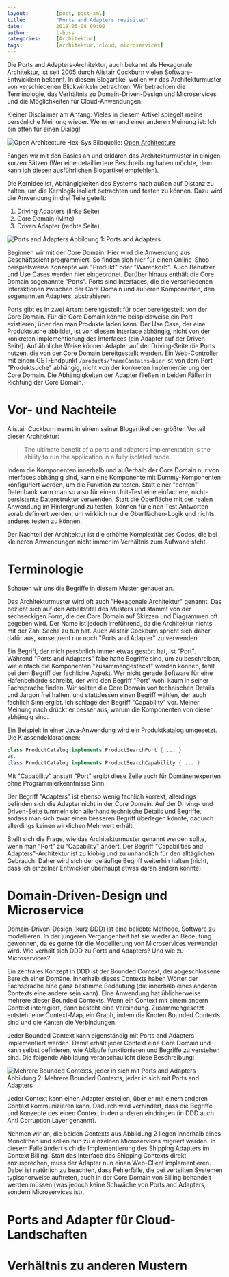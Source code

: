 ```yaml
---
layout:         [post, post-xml]              
title:          "Ports and Adapters revisited"
date:           2019-05-08 09:00
author:         t-buss
categories:     [Architektur]
tags:           [architektur, cloud, microservices]
---
```

Die Ports and Adapters-Architektur, auch bekannt als Hexagonale Architektur, ist seit 2005 durch Alistair Cockburn vielen Software-Entwicklern bekannt.
In diesem Blogartikel wollen wir das Architekturmuster von verschiedenen Blickwinkeln betrachten.
Wir betrachten die Terminologie, das Verhältnis zu Domain-Driven-Design und Microservices und die Möglichkeiten für Cloud-Anwendungen.

Kleiner Disclaimer am Anfang: Vieles in diesem Artikel spiegelt meine persönliche Meinung wieder.
Wenn jemand einer anderen Meinung ist: Ich bin offen für einen Dialog!

![Open Architecture Hex-Sys](/assets/images/posts/ports-and-adapters/hex-sys.jpg)
Bildquelle: [Open Architecture](http://www.openarch.com/task/69)

Fangen wir mit den Basics an und erklären das Architekturmuster in einigen kurzen Sätzen (Wer eine detailliertere Beschreibung haben möchte, dem kann ich diesen ausführlichen [Blogartikel](https://softwarecampament.wordpress.com/portsadapters/) empfehlen).

Die Kernidee ist, Abhängigkeiten des Systems nach außen auf Distanz zu halten, um die Kernlogik isoliert betrachten und testen zu können.
Dazu wird die Anwendung in drei Teile geteilt:
1. Driving Adapters (linke Seite)
2. Core Domain (Mitte)
3. Driven Adapter (rechte Seite)

![Ports and Adapters](/assets/images/posts/ports-and-adapters/portsandadapters.png)
Abbildung 1: Ports and Adapters

Beginnen wir mit der Core Domain.
Hier wird die Anwendung aus Geschäftssicht programmiert.
So finden sich hier für einen Online-Shop beispielsweise Konzepte wie "Produkt" oder "Warenkorb".
Auch Benutzer und Use Cases werden hier eingeordnet.
Darüber hinaus enthält die Core Domain sogenannte "Ports".
Ports sind Interfaces, die die verschiedenen Interaktionen zwischen der Core Domain und äußeren Komponenten, den sogenannten Adapters, abstrahieren.

Ports gibt es in zwei Arten: bereitgestellt für oder bereitgestellt von der Core Domain.
Für die Core Domain könnte beispielsweise ein Port existieren, über den man Produkte laden kann.
Der Use Case, der eine Produktsuche abbildet, ist von diesem Interface abhängig, nicht von der konkreten Implementierung des Interfaces (ein Adapter auf der Driven-Seite).
Auf ähnliche Weise können Adapter auf der Driving-Seite die Ports nutzen, die von der Core Domain bereitgestellt werden.
Ein Web-Controller mit einem GET-Endpunkt `/products/?nameContains=bier` ist von dem Port "Produktsuche" abhängig, nicht von der konkreten Implementierung der Core Domain.
Die Abhängigkeiten der Adapter fließen in beiden Fällen in Richtung der Core Domain.

# Vor- und Nachteile
Alistair Cockburn nennt in einem seiner Blogartikel den größten Vorteil dieser Architektur:

> The ultimate benefit of a ports and adapters implementation is the ability to run the application in a fully isolated mode.

Indem die Komponenten innerhalb und außerhalb der Core Domain nur von Interfaces abhängig sind, kann eine Komponente mit Dummy-Komponenten konfiguriert werden, um die Funktion zu testen.
Statt einer "echten" Datenbank kann man so also für einen Unit-Test eine einfachere, nicht-persistente Datenstruktur verwenden.
Statt die Oberfläche mit der realen Anwendung im Hintergrund zu testen, können für einen Test Antworten vorab definiert werden, um wirklich nur die Oberflächen-Logik und nichts anderes testen zu können.

Der Nachteil der Architektur ist die erhöhte Komplexität des Codes, die bei kleineren Anwendungen nicht immer im Verhältnis zum Aufwand steht.

# Terminologie
Schauen wir uns die Begriffe in diesem Muster genauer an.

Das Architekturmuster wird oft auch "Hexagonale Architektur" genannt.
Das bezieht sich auf den Arbeitstitel des Musters und stammt von der sechseckigen Form, die der Core Domain auf Skizzen und Diagrammen oft gegeben wird.
Der Name ist jedoch irreführend, da die Architektur nichts mit der Zahl Sechs zu tun hat.
Auch Alistair Cockburn spricht sich daher dafür aus, konsequent nur noch "Ports and Adapter" zu verwenden.

Ein Begriff, der mich persönlich immer etwas gestört hat, ist "Port".
Während "Ports and Adapters" fabelhafte Begriffe sind, um zu beschreiben, wie einfach die Komponenten "zusammengesteckt" werden können, fehlt bei dem Begriff der fachliche Aspekt.
Wer nicht gerade Software für eine Hafenbehörde schreibt, der wird den Begriff "Port" wohl kaum in seiner Fachsprache finden.
Wir sollten die Core Domain von technischen Details und Jargon frei halten, und stattdessen einen Begriff wählen, der auch fachlich Sinn ergibt.
Ich schlage den Begriff "Capability" vor.
Meiner Meinung nach drückt er besser aus, warum die Komponenten von dieser abhängig sind.

Ein Beispiel: In einer Java-Anwendung wird ein Produktkatalog umgesetzt.
Die Klassendeklarationen:
```java
class ProductCatalog implements ProductSearchPort { ... }
vs.
class ProductCatalog implements ProductSearchCapability { ... }
```
Mit "Capability" anstatt "Port" ergibt diese Zeile auch für Domänenexperten ohne Programmierkenntnisse Sinn.

Der Begriff "Adapters" ist ebenso wenig fachlich korrekt, allerdings befinden sich die Adapter nicht in der Core Domain.
Auf der Driving- und Driven-Seite tummeln sich allerhand technische Details und Begriffe, sodass man sich zwar einen besseren Begriff überlegen könnte, dadurch allerdings keinen wirklichen Mehrwert erhält.

Stellt sich die Frage, wie das Architekturmuster genannt werden sollte, wenn man "Port" zu "Capability" ändert.
Der Begriff "Capabilities and Adapters"-Architektur ist zu klobig und zu unhandlich für den alltäglichen Gebrauch.
Daher wird sich der geläufige Begriff weiterhin halten (nicht, dass ich einzelner Entwickler überhaupt etwas daran ändern könnte).

# Domain-Driven-Design und Microservice
Domain-Driven-Design (kurz DDD) ist eine beliebte Methode, Software zu modellieren.
In der jüngeren Vergangenheit hat sie wieder an Bedeutung gewonnen, da es gerne für die Modellierung von Microservices verwendet wird.
Wie verhält sich DDD zu Ports and Adapters?
Und wie zu Microservices?

Ein zentrales Konzept in DDD ist der Bounded Context, der abgeschlossene Bereich einer Domäne.
Innerhalb dieses Contexts haben Wörter der Fachsprache eine ganz bestimme Bedeutung (die innerhalb eines anderen Contexts eine andere sein kann).
Eine Anwendung hat üblicherweise mehrere dieser Bounded Contexts.
Wenn ein Context mit einem andern Context interagiert, dann besteht eine Verbindung.
Zusammengesetzt entsteht eine Context-Map, ein Graph, indem die Knoten Bounded Contexts sind und die Kanten die Verbindungen.

Jeder Bounded Context kann eigenständig mit Ports and Adapters implementiert werden.
Damit erhält jeder Context eine Core Domain und kann selbst definieren, wie Abläufe funktionieren und 
Begriffe zu verstehen sind.
Die folgende Abbildung veranschaulicht diese Beschreibung:

![Mehrere Bounded Contexts, jeder in sich mit Ports and Adapters](/assets/images/posts/ports-and-adapters/multiple_contexts.png)
Abbildung 2: Mehrere Bounded Contexts, jeder in sich mit Ports and Adapters

Jeder Context kann einen Adapter erstellen, über er mit einem anderen Context kommunizieren kann.
Dadurch wird verhindert, dass die Begriffe und Konzepte des einen Context in den anderen eindringen (in DDD auch Anti Corruption Layer genannt).

Nehmen wir an, die beiden Contexts aus Abbildung 2 liegen innerhalb eines Monolithen und sollen nun zu einzelnen Microservices migriert werden.
In diesem Falle ändert sich die Implementierung des Shipping Adapters im Context Billing.
Statt das Interface des Shipping Contexts direkt anzusprechen, muss der Adapter nun einen Web-Client implementieren.
Dabei ist natürlich zu beachten, dass Fehlerfälle, die bei verteilten Systemen typischerweise auftreten, auch in der Core Domain von Billing behandelt werden müssen (was jedoch keine Schwäche von Ports and Adapters, sondern Microservices ist).

# Ports and Adapter für Cloud-Landschaften

# Verhältnis zu anderen Mustern
